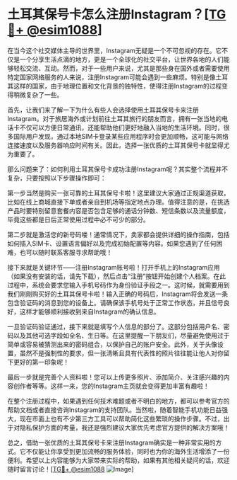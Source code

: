 # 土耳其保号卡怎么注册Instagram？[[TG💪+ @esim1088](https://t.me/s/esim1088)]

在当今这个社交媒体主导的世界里，Instagram无疑是一个不可忽视的存在。它不仅是一个分享生活点滴的地方，更是一个全球化的社交平台，让世界各地的人们能够轻松交流、互动。然而，对于一些用户来说，尤其是那些身在国外或者需要使用特定国家网络服务的人来说，注册Instagram可能会遇到一些麻烦。特别是像土耳其这样的国家，由于地理位置和文化背景的独特性，使得注册Instagram的过程变得稍微复杂了一些。

首先，让我们来了解一下为什么有些人会选择使用土耳其保号卡来注册Instagram。对于旅居海外或计划前往土耳其旅行的朋友而言，拥有一张当地的电话卡不仅可以方便日常通讯，还能帮助他们更好地融入当地的生活环境。同时，很多国际用户发现，通过本地SIM卡登录某些应用程序时会更加顺畅，这可能与网络连接速度以及服务器响应时间有关。因此，选择一张优质的土耳其保号卡就显得尤为重要了。

那么问题来了：如何利用土耳其保号卡成功注册Instagram呢？其实整个流程并不复杂，只要按照以下步骤操作即可：

第一步当然是购买一张可靠的土耳其保号卡啦！这里建议大家通过正规渠道获取，比如在线上商城直接下单或者亲自到机场等指定地点办理。值得注意的是，在挑选产品时要特别留意套餐内容是否包含足够的通话分钟数、短信条数以及流量额度，毕竟这些都是日后正常使用过程中必不可少的部分。

第二步就是激活您的新号码喽！通常情况下，卖家都会提供详细的操作指南，包括如何插入SIM卡、设置语言偏好以及完成初始配置等内容。如果您遇到了任何困难，也可以随时联系客服寻求帮助哦！

接下来就是关键环节——注册Instagram账号啦！打开手机上的Instagram应用（如果没有安装的话，请先下载），然后点击“注册”按钮开始创建个人档案。在此过程中，系统会要求您输入手机号码作为身份验证手段之一。这时候，就需要用到我们刚刚购买好的土耳其保号卡啦！输入正确的号码后，Instagram将会发送一条包含验证码的消息到您的设备上。请确保该手机号处于正常工作状态，并且信号良好，这样才能够顺利接收到来自Instagram的确认信息。

一旦验证码验证通过，接下来就是填写个人信息的部分了。这部分包括用户名、密码以及其他可选字段如全名、生日等。在这里提醒一下朋友们，尽量避免使用过于简单或容易被猜测出来的密码组合，以保护自己的账户安全。此外，关于头像设置，虽然不是强制性的要求，但一张清晰且具有代表性的照片往往能让他人对你留下更好的第一印象呢！

最后一步就是完善个人资料啦！您可以上传更多照片、添加简介、关注感兴趣的内容创作者等等。这样一来，您的Instagram主页就会变得更加丰富有趣啦！

在整个注册过程中，如果遇到任何技术难题或者不明白的地方，都可以参考官方的帮助文档或者直接咨询Instagram的支持团队。当然啦，随着智能手机功能日益强大，现在市面上也有不少第三方工具可以帮助简化这些繁琐的操作步骤。不过，出于对隐私保护方面的考量，我还是强烈建议大家优先考虑官方提供的解决方案哦！

总之，借助一张优质的土耳其保号卡来注册Instagram确实是一种非常实用的方式。它不仅能让你享受到更加流畅的服务体验，同时也为你的海外生活增添了一份便利。希望以上内容能够为大家带来实际的帮助，如果有其他相关疑问的话，欢迎随时留言讨论！[[TG💪+ @esim1088](https://t.me/s/esim1088) ![Image](https://i.postimg.cc/4NQfJmqS/Snipaste-2025-05-13-00-14-12.png)]